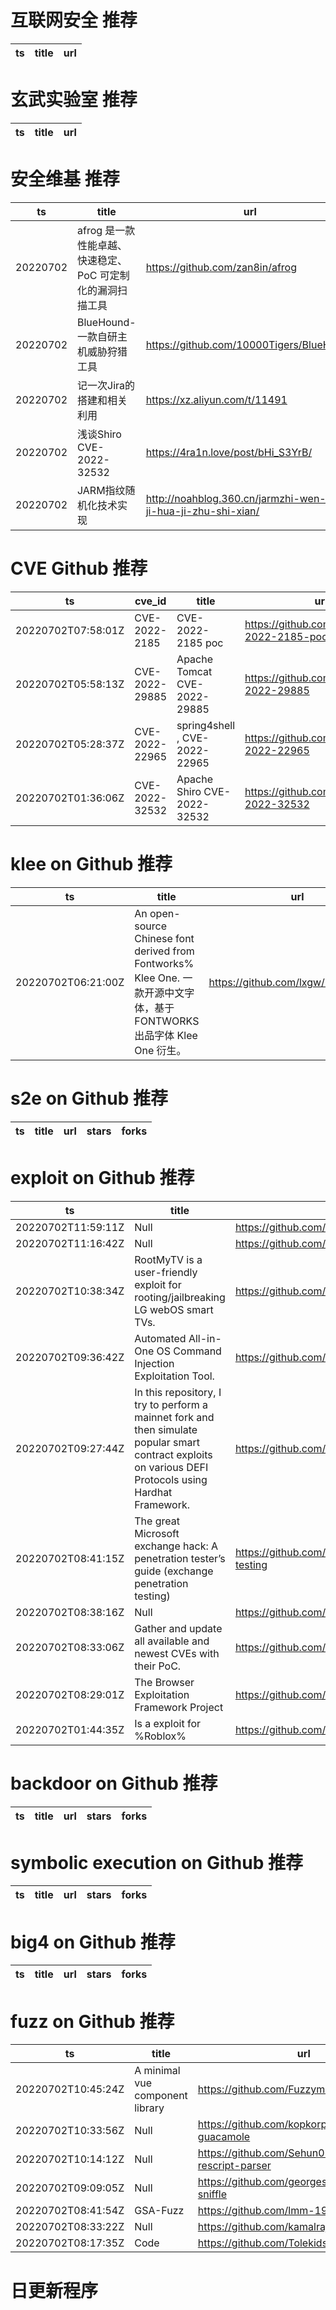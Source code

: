# 互联网安全 推荐
| ts | title | url| 
| --- | --- | ---| 


# 玄武实验室 推荐
| ts | title | url| 
| --- | --- | ---| 


# 安全维基 推荐
| ts | title | url| 
| --- | --- | ---| 
| 20220702 | afrog 是一款性能卓越、快速稳定、PoC 可定制化的漏洞扫描工具 | https://github.com/zan8in/afrog| 
| 20220702 | BlueHound-一款自研主机威胁狩猎工具 | https://github.com/10000Tigers/BlueHound| 
| 20220702 | 记一次Jira的搭建和相关利用 | https://xz.aliyun.com/t/11491| 
| 20220702 | 浅谈Shiro CVE-2022-32532 | https://4ra1n.love/post/bHi_S3YrB/| 
| 20220702 | JARM指纹随机化技术实现 | http://noahblog.360.cn/jarmzhi-wen-sui-ji-hua-ji-zhu-shi-xian/| 


# CVE Github 推荐
| ts | cve_id | title | url | cve_detail| 
| --- | --- | --- | --- | ---| 
| 20220702T07:58:01Z | CVE-2022-2185 | CVE-2022-2185 poc | https://github.com/safe3s/CVE-2022-2185-poc | | 
| 20220702T05:58:13Z | CVE-2022-29885 | Apache Tomcat CVE-2022-29885 | https://github.com/4ra1n/CVE-2022-29885 | | 
| 20220702T05:28:37Z | CVE-2022-22965 | spring4shell , CVE-2022-22965 | https://github.com/p1ckzi/CVE-2022-22965 | | 
| 20220702T01:36:06Z | CVE-2022-32532 | Apache Shiro CVE-2022-32532 | https://github.com/4ra1n/CVE-2022-32532 | | 


# klee on Github 推荐
| ts | title | url | stars | forks| 
| --- | --- | --- | --- | ---| 
| 20220702T06:21:00Z | An open-source Chinese font derived from Fontworks% Klee One. 一款开源中文字体，基于 FONTWORKS 出品字体 Klee One 衍生。   | https://github.com/lxgw/LxgwWenKai | 7085 | 249| 


# s2e on Github 推荐
| ts | title | url | stars | forks| 
| --- | --- | --- | --- | ---| 


# exploit on Github 推荐
| ts | title | url | stars | forks| 
| --- | --- | --- | --- | ---| 
| 20220702T11:59:11Z | Null | https://github.com/hack-parthsharma/Ofbiz-Exploit | 1 | 0| 
| 20220702T11:16:42Z | Null | https://github.com/HeySkidee/Discord-Text-Exploit | 0 | 0| 
| 20220702T10:38:34Z | RootMyTV is a user-friendly exploit for rooting/jailbreaking LG webOS smart TVs. | https://github.com/RootMyTV/RootMyTV.github.io | 741 | 31| 
| 20220702T09:36:42Z | Automated All-in-One OS Command Injection Exploitation Tool. | https://github.com/commixproject/commix | 3334 | 702| 
| 20220702T09:27:44Z | In this repository, I try to perform a mainnet fork and then simulate popular smart contract exploits on various DEFI Protocols using Hardhat Framework. | https://github.com/zzzuhaibmohd/defiHacks_via_Hardhat | 0 | 0| 
| 20220702T08:41:15Z | The great Microsoft exchange hack: A penetration tester’s guide (exchange penetration testing) | https://github.com/kh4sh3i/exchange-penetration-testing | 0 | 0| 
| 20220702T08:38:16Z | Null | https://github.com/WanShannn/Exploit-vsftpd | 0 | 0| 
| 20220702T08:33:06Z | Gather and update all available and newest CVEs with their PoC. | https://github.com/trickest/cve | 3109 | 378| 
| 20220702T08:29:01Z | The Browser Exploitation Framework Project | https://github.com/beefproject/beef | 7402 | 1727| 
| 20220702T01:44:35Z | Is a exploit for %Roblox% | https://github.com/DragonOFFC/JJSploit | 0 | 0| 


# backdoor on Github 推荐
| ts | title | url | stars | forks| 
| --- | --- | --- | --- | ---| 


# symbolic execution on Github 推荐
| ts | title | url | stars | forks| 
| --- | --- | --- | --- | ---| 


# big4 on Github 推荐
| ts | title | url | stars | forks| 
| --- | --- | --- | --- | ---| 


# fuzz on Github 推荐
| ts | title | url | stars | forks| 
| --- | --- | --- | --- | ---| 
| 20220702T10:45:24Z | A minimal vue component library | https://github.com/Fuzzyma/fuzzy-ui | 0 | 0| 
| 20220702T10:33:56Z | Null | https://github.com/kopkorp/fuzzy-guacamole | 0 | 0| 
| 20220702T10:14:12Z | Null | https://github.com/Sehun0819/fuzz-rescript-parser | 0 | 0| 
| 20220702T09:09:05Z | Null | https://github.com/georgesmith9914/fuzzy-sniffle | 0 | 0| 
| 20220702T08:41:54Z | GSA-Fuzz | https://github.com/lmm-1997/GSAFuzz | 1 | 0| 
| 20220702T08:33:22Z | Null | https://github.com/kamalrajanb/fuzzy-spork | 0 | 0| 
| 20220702T08:17:35Z | Code | https://github.com/Tolekids/fuzz | 0 | 0| 



# 日更新程序
